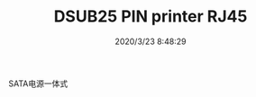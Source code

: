 ﻿---
layout: post 
title: DSUB25 PIN printer RJ45
tags: DB25
categories: wire-harness
overview: 
series: 
part_number: KR12
thumb_img: static/202003/278-thumb-20200323165131.jpg
small_img: static/202003/278-20200323165131.jpg
date: 2020/3/23 8:48:29
---


SATA电源一体式
